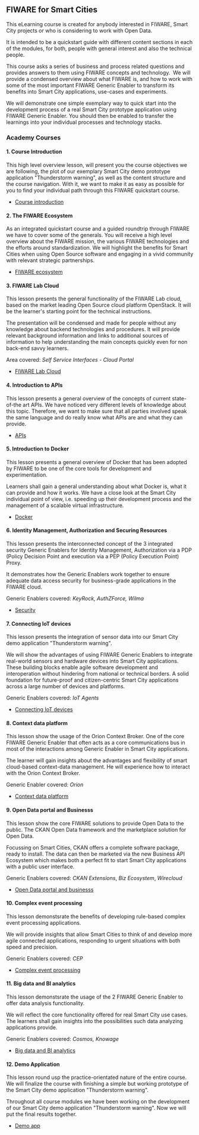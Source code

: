 <h2>FIWARE for Smart Cities</h2>

This eLearning course is created for anybody interested in FIWARE, Smart City projects or who is considering to work
with Open Data.

It is intended to be a quickstart guide with different content sections in each of the modules, for both, people with
general interest and also the technical people.

This course asks a series of business and process related questions and provides answers to them using FIWARE concepts
and technology.  We will provide a condensed overview about what FIWARE is, and how to work with some of the most
important FIWARE Generic Enabler to transform its benefits into Smart City applications, use-cases and experiments.

We will demonstrate one simple exemplary way to quick start into the development process of a real Smart City prototype
application using FIWARE Generic Enabler. You should then be enabled to transfer the learnings into your individual
processes and technology stacks.

<h3>Academy Courses</h3>

#### 1. Course Introduction

This high level overview lesson, will present you the course objectives we are following, the plot of our exemplary
Smart City demo prototype application "Thunderstorm warning", as well as the content structure and the course
navigation. With it, we want to make it as easy as possible for you to find your individual path through this FIWARE
quickstart course.

-   [Course introduction](http://46.17.108.49/00/)

#### 2. The FIWARE Ecosystem

As an integrated quickstart course and a guided roundtrip through FIWARE we have to cover some of the generals. You will
receive a high level overview about the FIWARE mission, the various FIWARE technologies and the efforts around
standardization. We will highlight the benefits for Smart Cities when using Open Source software and engaging in a vivid
community with relevant strategic partnerships.

-   [FIWARE ecosystem](http://46.17.108.49/01/)

#### 3. FIWARE Lab Cloud

This lesson presents the general functionality of the FIWARE Lab cloud, based on the market leading Open Source cloud
platform OpenStack. It will be the learner's starting point for the technical instructions.

The presentation will be condensed and made for people without any knowledge about backend technologies and procedures.
It will provide relevant background information and links to additional sources of information to help understanding the
main concepts quickly even for non back-end savvy learners.

Area covered: _Self Service Interfaces - Cloud Portal_

-   [FIWARE Lab Cloud](http://46.17.108.49/02/)

#### 4. Introduction to APIs

This lesson presents a general overview of the concepts of current state-of-the art APIs. We have noticed very different
levels of knowledge about this topic. Therefore, we want to make sure that all parties involved speak the same language
and do really know what APIs are and what they can provide.

-   [APIs](http://46.17.108.49/03/)

#### 5. Introduction to Docker

This lesson presents a general overview of Docker that has been adopted by FIWARE to be one of the core tools for
development and experimentation.

Learners shall gain a general understanding about what Docker is, what it can provide and how it works. We have a close
look at the Smart City individual point of view, i.e. speeding up their development process and the management of a
scalable virtual infrastructure.

-   [Docker](http://46.17.108.49/04/)

#### 6. Identity Management, Authorization and Securing Resources

This lesson presents the interconnected concept of the 3 integrated security Generic Enablers for Identity Management,
Authorization via a PDP (Policy Decision Point and execution via a PEP (Policy Execution Point) Proxy.

It demonstrates how the Generic Enablers work together to ensure adequate data access security for business-grade
applications in the FIWARE cloud.

Generic Enablers covered: _KeyRock, AuthZForce, Wilma_

-   [Security](http://46.17.108.49/05/)

#### 7. Connecting IoT devices

This lesson presents the integration of sensor data into our Smart City demo application "Thunderstorm warning".

We will show the advantages of using FIWARE Generic Enablers to integrate real-world sensors and hardware devices into
Smart City applications. These building blocks enable agile software development and interoperation without hindering
from national or technical borders. A solid foundation for future-proof and citizen-centric Smart City applications
across a large number of devices and platforms.

Generic Enablers covered: _IoT Agents_

-   [Connecting IoT devices](http://46.17.108.49/06/)

#### 8. Context data platform

This lesson show the usage of the Orion Context Broker. One of the core FIWARE Generic Enabler that often acts as a core
communications bus in most of the interactions among Generic Enabler in Smart City applications.

The learner will gain insights about the advantages and flexibility of smart cloud-based context-data management. He
will experience how to interact with the Orion Context Broker.

Generic Enabler covered: _Orion_

-   [Context data platform](http://46.17.108.49/07/)

#### 9. Open Data portal and Businesss

This lesson show the core FIWARE solutions to provide Open Data to the public. The CKAN Open Data framework and the
marketplace solution for Open Data.

Focussing on Smart Cities, CKAN offers a complete software package, ready to install. The data can then be marketed via
the new Business API Ecosystem which makes both a perfect fit to start Smart City applications with a public user
interface.

Generic Enablers covered: _CKAN Extensions_, _Biz Ecosystem_, _Wirecloud_

-   [Open Data portal and businesss](http://46.17.108.49/08/)

#### 10. Complex event processing

This lesson demonstsrate the benefits of developing rule-based complex event processing applications.

We will provide insights that allow Smart Cities to think of and develop more agile connected applications, responding
to urgent situations with both speed and precision.

Generic Enablers covered: _CEP_

-   [Complex event processing](http://46.17.108.49/09/)

#### 11. Big data and BI analytics

This lesson demonstsrate the usage of the 2 FIWARE Generic Enabler to offer data analysis functionality.

We will reflect the core functionality offered for real Smart City use cases. The learners shall gain insights into the
possibilities such data analyzing applications provide.

Generic Enablers covered: _Cosmos, Knowage_

-   [Big data and BI analytics](http://46.17.108.49/10/)

#### 12. Demo Application

This lesson round usp the practice-orientated nature of the entire course. We will finalize the course with finishing a
simple but working prototype of the Smart City demo application "Thunderstorm warning".

Throughout all course modules we have been working on the development of our Smart City demo application "Thunderstorm
warning". Now we will put the final results together.

-   [Demo app](http://46.17.108.49/11/)
